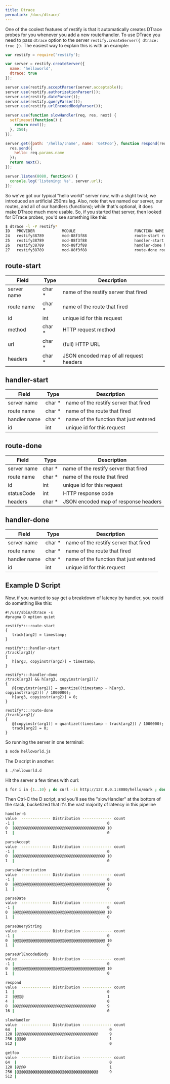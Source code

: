 ```yaml
---
title: Dtrace
permalink: /docs/dtrace/
---
```


One of the coolest features of restify is that it automatically
creates DTrace probes for you whenever you add a new route/handler.
To use DTrace you need to pass `dtrace` option to the server
`restify.createServer({ dtrace: true })`.
The easiest way to explain this is with an example:

```js
var restify = require('restify');

var server = restify.createServer({
  name: 'helloworld',
  dtrace: true
});

server.use(restify.acceptParser(server.acceptable));
server.use(restify.authorizationParser());
server.use(restify.dateParser());
server.use(restify.queryParser());
server.use(restify.urlEncodedBodyParser());

server.use(function slowHandler(req, res, next) {
  setTimeout(function() {
    return next();
  }, 250);
});

server.get({path: '/hello/:name', name: 'GetFoo'}, function respond(req, res, next) {
  res.send({
    hello: req.params.name
  });
  return next();
});

server.listen(8080, function() {
  console.log('listening: %s', server.url);
});
```

So we've got our typical "hello world" server now, with a slight twist; we
introduced an artificial 250ms lag.  Also, note that we named our server, our
routes, and all of our handlers (functions); while that's optional, it
does make DTrace much more usable.  So, if you started that server,
then looked for DTrace probes, you'd see something like this:

```sh
$ dtrace -l -P restify*
ID   PROVIDER            MODULE                          FUNCTION NAME
24   restify38789        mod-88f3f88                     route-start route-start
25   restify38789        mod-88f3f88                     handler-start handler-start
26   restify38789        mod-88f3f88                     handler-done handler-done
27   restify38789        mod-88f3f88                     route-done route-done
```

## route-start

|Field|Type|Description|
|-----|----|-----------|
|server name|char *|name of the restify server that fired|
|route name|char *|name of the route that fired|
|id|int|unique id for this request|
|method|char *|HTTP request method|
|url|char *|(full) HTTP URL|
|headers|char *|JSON encoded map of all request headers|

## handler-start

|Field|Type|Description|
|-----|----|-----------|
|server name|char *|name of the restify server that fired|
|route name|char *|name of the route that fired|
|handler name|char *|name of the function that just entered|
|id|int|unique id for this request|

## route-done

|Field|Type|Description|
|-----|----|-----------|
|server name|char *|name of the restify server that fired|
|route name|char *|name of the route that fired|
|id|int|unique id for this request|
|statusCode|int|HTTP response code|
|headers|char *|JSON encoded map of response headers|

## handler-done

|Field|Type|Description|
|-----|----|-----------|
|server name|char *|name of the restify server that fired|
|route name|char *|name of the route that fired|
|handler name|char *|name of the function that just entered|
|id|int|unique id for this request|

## Example D Script

Now, if you wanted to say get a breakdown of latency by handler, you
could do something like this:

```
#!/usr/sbin/dtrace -s
#pragma D option quiet

restify*:::route-start
{
   track[arg2] = timestamp;
}

restify*:::handler-start
/track[arg3]/
{
   h[arg3, copyinstr(arg2)] = timestamp;
}

restify*:::handler-done
/track[arg3] && h[arg3, copyinstr(arg2)]/
{
   @[copyinstr(arg2)] = quantize((timestamp - h[arg3, copyinstr(arg2)]) / 1000000);
   h[arg3, copyinstr(arg2)] = 0;
}

restify*:::route-done
/track[arg2]/
{
   @[copyinstr(arg1)] = quantize((timestamp - track[arg2]) / 1000000);
   track[arg2] = 0;
}
```

So running the server in one terminal:

```sh
$ node helloworld.js
```

The D script in another:

```sh
$ ./helloworld.d
```

Hit the server a few times with curl:

```sh
$ for i in {1..10} ; do curl -is http://127.0.0.1:8080/hello/mark ; done
```

Then Ctrl-C the D script, and you'll see the "slowHandler" at the
bottom of the stack, bucketized that it's the vast majority of latency
in this pipeline

```sh
handler-6
value  ------------- Distribution ------------- count
-1 |                                         0
0  |@@@@@@@@@@@@@@@@@@@@@@@@@@@@@@@@@@@@@@@@ 10
1  |                                         0

parseAccept
value  ------------- Distribution ------------- count
-1 |                                         0
0  |@@@@@@@@@@@@@@@@@@@@@@@@@@@@@@@@@@@@@@@@ 10
1  |                                         0

parseAuthorization
value  ------------- Distribution ------------- count
-1 |                                         0
0  |@@@@@@@@@@@@@@@@@@@@@@@@@@@@@@@@@@@@@@@@ 10
1  |                                         0

parseDate
value  ------------- Distribution ------------- count
-1 |                                         0
0  |@@@@@@@@@@@@@@@@@@@@@@@@@@@@@@@@@@@@@@@@ 10
1  |                                         0

parseQueryString
value  ------------- Distribution ------------- count
-1 |                                         0
0  |@@@@@@@@@@@@@@@@@@@@@@@@@@@@@@@@@@@@@@@@ 10
1  |                                         0

parseUrlEncodedBody
value  ------------- Distribution ------------- count
-1 |                                         0
0  |@@@@@@@@@@@@@@@@@@@@@@@@@@@@@@@@@@@@@@@@ 10
1  |                                         0

respond
value  ------------- Distribution ------------- count
1  |                                         0
2  |@@@@                                     1
4  |                                         0
8  |@@@@@@@@@@@@@@@@@@@@@@@@@@@@@@@@@@@@     9
16 |                                         0

slowHandler
value  ------------- Distribution ------------- count
64  |                                         0
128 |@@@@@@@@@@@@@@@@@@@@@@@@@@@@@@@@@@@@     9
256 |@@@@                                     1
512 |                                         0

getfoo
value  ------------- Distribution ------------- count
64  |                                         0
128 |@@@@                                     1
256 |@@@@@@@@@@@@@@@@@@@@@@@@@@@@@@@@@@@@     9
512 |
```
